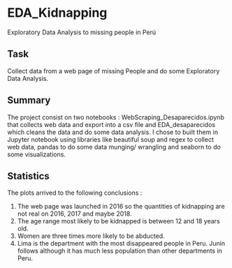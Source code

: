 # EDA_Kidnapping
Exploratory Data Analysis to missing people in Perú

## Task
Collect data from a web page of missing People and do some Exploratory Data Analysis.

## Summary
The project consist on two notebooks : WebScraping_Desaparecidos.ipynb that collects web data and export into a csv file and EDA_desaparecidos which cleans the data and do some data analysis. I chose to built them in Jupyter notebook using libraries like beautiful soup and regex to collect web data, pandas to do some data munging/ wrangling and seaborn to do some visualizations.

## Statistics
The plots arrived to the following conclusions : 
1. The web page was launched in 2016 so the quantities of kidnapping are not real on 2016, 2017 and maybe 2018.
2. The age range most likely to be kidnapped is between 12 and 18 years old.
3. Women are three times more likely to be abducted.
4. Lima is the department with the most disappeared people in Peru. Junin follows although it has much less population than other departments in Peru.
